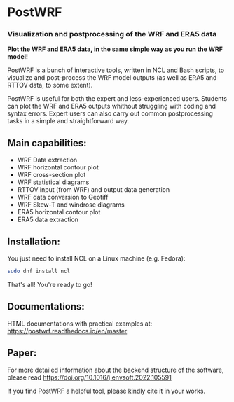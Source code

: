 # PostWRF

### Visualization and postprocessing of the WRF and ERA5 data

**Plot the WRF and ERA5 data, in the same simple way as you run the WRF model!**

PostWRF is a bunch of interactive tools, written in NCL and Bash scripts, to visualize and post-process the WRF model outputs (as well as ERA5 and RTTOV data, to some extent).

PostWRF is useful for both the expert and less-experienced users. Students can plot the WRF and ERA5 outputs whithout struggling with coding and syntax errors. Expert users can also carry out common postprocessing tasks in a simple and straightforward way.

## Main capabilities:
- WRF Data extraction
- WRF horizontal contour plot
- WRF cross-section plot
- WRF statistical diagrams
- RTTOV input (from WRF) and output data generation
- WRF data conversion to Geotiff
- WRF Skew-T and windrose diagrams
- ERA5 horizontal contour plot
- ERA5 data extraction

## Installation:
You just need to install NCL on a Linux machine (e.g. Fedora):
```bash
sudo dnf install ncl
```
That's all! You're ready to go!

## Documentations:
HTML documentations with practical examples at: https://postwrf.readthedocs.io/en/master

## Paper:
For more detailed information about the backend structure of the software, please read https://doi.org/10.1016/j.envsoft.2022.105591

If you find PostWRF a helpful tool, please kindly cite it in your works.
